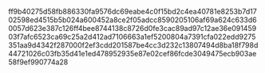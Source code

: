 ff9b40275d58fb886330fa9576dc69eabe4c0f15bd2c4ea40781e8253b7d1702598ed4515b5b024a600452a8ce2f05adcc8590205106af69a624c633d60057d623e387c126ff4bee8744138c8726d0fe3cac89ad97c12ae36e09145903f7afc6523ca69c25a2d412ad7106663a1ef5200804a7391cfa022edd9275351aa9d4342f287000f2ef3cdd201587be4cc3d232c13807494d8ba18f798d44721026c03fb35d41e1ed478952935e87e02cef86fcde3049475ecb903ae58f9ef990774a28
